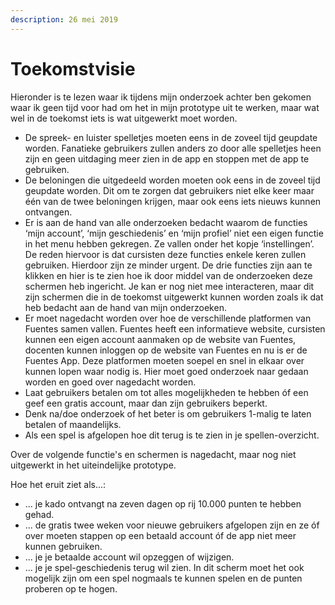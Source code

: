 ```yaml
---
description: 26 mei 2019
---
```


# Toekomstvisie

Hieronder is te lezen waar ik tijdens mijn onderzoek achter ben gekomen waar ik geen tijd voor had om het in mijn prototype uit te werken, maar wat wel in de toekomst iets is wat uitgewerkt moet worden.

* De spreek- en luister spelletjes moeten eens in de zoveel tijd geupdate worden. Fanatieke gebruikers zullen anders zo door alle spelletjes heen zijn en geen uitdaging meer zien in de app en stoppen met de app te gebruiken.
* De beloningen die uitgedeeld worden moeten ook eens in de zoveel tijd geupdate worden. Dit om te zorgen dat gebruikers niet elke keer maar één van de twee beloningen krijgen, maar ook eens iets nieuws kunnen ontvangen.
* Er is aan de hand van alle onderzoeken bedacht waarom de functies ‘mijn account’, ‘mijn geschiedenis’ en ‘mijn profiel’ niet een eigen functie in het menu hebben gekregen. Ze vallen onder het kopje ‘instellingen’. De reden hiervoor is dat cursisten deze functies enkele keren zullen gebruiken. Hierdoor zijn ze minder urgent. De drie functies zijn aan te klikken en hier is te zien hoe ik door middel van de onderzoeken deze schermen heb ingericht. Je kan er nog niet mee interacteren, maar dit zijn schermen die in de toekomst uitgewerkt kunnen worden zoals ik dat heb bedacht aan de hand van mijn onderzoeken.
* Er moet nagedacht worden over hoe de verschillende platformen van Fuentes samen vallen. Fuentes heeft een informatieve website, cursisten kunnen een eigen account aanmaken op de website van Fuentes, docenten kunnen inloggen op de website van Fuentes en nu is er de Fuentes App. Deze platformen moeten soepel en snel in elkaar over kunnen lopen waar nodig is. Hier moet goed onderzoek naar gedaan worden en goed over nagedacht worden.
* Laat gebruikers betalen om tot alles mogelijkheden te hebben óf een geef een gratis account, maar dan zijn gebruikers beperkt.
* Denk na/doe onderzoek of het beter is om gebruikers 1-malig te laten betalen of maandelijks.
* Als een spel is afgelopen hoe dit terug is te zien in je spellen-overzicht.

Over de volgende functie's en schermen is nagedacht, maar nog niet uitgewerkt in het uiteindelijke prototype. 

Hoe het eruit ziet als...:

* ... je kado ontvangt na zeven dagen op rij 10.000 punten te hebben gehad.
* ... de gratis twee weken voor nieuwe gebruikers afgelopen zijn en ze óf over moeten stappen op een betaald account óf de app niet meer kunnen gebruiken.
* ... je je betaalde account wil opzeggen of wijzigen.
* ... je je spel-geschiedenis terug wil zien. In dit scherm moet het ook mogelijk zijn om een spel nogmaals te kunnen spelen en de punten proberen op te hogen. 






